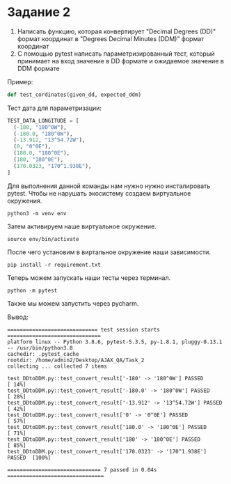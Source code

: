 # Задание 2

1. Написать функцию, которая конвертирует "Decimal Degrees (DD)" формат координат в "Degrees Decimal Minutes (DDM)" формат координат
2. С помощью pytest написать параметризированный тест, который принимает на вход значение в DD формате и ожидаемое значение в DDM формате

Пример:
```python
def test_cordinates(given_dd, expected_ddm)
```
Тест дата для параметризации:
```python
TEST_DATA_LONGITUDE = [
  (-180, "180^0W"),
  (-180.0, "180^0W"),
  (-13.912, "13^54.72W"),
  (0, "0^0E"),
  (180.0, "180^0E"),
  (180, "180^0E"),
  (170.0323, "170^1.938E"),
]
```
Для выполнения данной команды нам нужно нужно инсталировать pytest.
Чтобы не нарушать экосистему создаем виртуальное окружения.
```
python3 -m venv env
```

Затем активируем наше виртуальное окружение. 
```
source env/bin/activate
```
После чего установим в виртальное окружение наши зависимости.
```
pip install -r requirement.txt
```
Теперь можем запускать наши тесты через терминал.
```
python -m pytest
```
Также мы можем запустить через pycharm.

Вывод:
```
============================= test session starts ==============================
platform linux -- Python 3.8.6, pytest-5.3.5, py-1.8.1, pluggy-0.13.1 -- /usr/bin/python3.8
cachedir: .pytest_cache
rootdir: /home/admin2/Desktop/AJAX_QA/Task_2
collecting ... collected 7 items

test_DDtoDDM.py::test_convert_result['-180' -> '180^0W'] PASSED          [ 14%]
test_DDtoDDM.py::test_convert_result['-180.0' -> '180^0W'] PASSED        [ 28%]
test_DDtoDDM.py::test_convert_result['-13.912' -> '13^54.72W'] PASSED    [ 42%]
test_DDtoDDM.py::test_convert_result['0' -> '0^0E'] PASSED               [ 57%]
test_DDtoDDM.py::test_convert_result['180.0' -> '180^0E'] PASSED         [ 71%]
test_DDtoDDM.py::test_convert_result['180' -> '180^0E'] PASSED           [ 85%]
test_DDtoDDM.py::test_convert_result['170.0323' -> '170^1.938E'] PASSED  [100%]

============================== 7 passed in 0.04s ===============================
```
